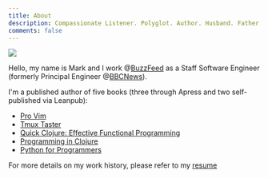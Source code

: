 ```yaml
---
title: About
description: Compassionate Listener. Polyglot. Author. Husband. Father. He/Him.
comments: false
---
```


<img src="../images/profile.jpg">

Hello, my name is Mark and I work @[BuzzFeed](https://www.buzzfeed.com/) as a Staff Software Engineer (formerly Principal Engineer @[BBCNews](http://www.bbc.co.uk/news)).

I'm a published author of five books (three through Apress and two self-published via Leanpub):

- [Pro Vim](http://www.amazon.co.uk/Pro-Vim-Mark-McDonnell/dp/1484202511/ref=sr_1_1)
- [Tmux Taster](http://www.amazon.co.uk/tmux-Taster-Mark-McDonnell-ebook/dp/B00OPTU7LY/ref=sr_1_1)
- [Quick Clojure: Effective Functional Programming](http://www.apress.com/9781484229514)
- [Programming in Clojure](https://leanpub.com/programming-clojure/)
- [Python for Programmers](https://leanpub.com/pythonforprogrammers)

For more details on my work history, please refer to my [resume](http://www.integralist.co.uk/resume/)

